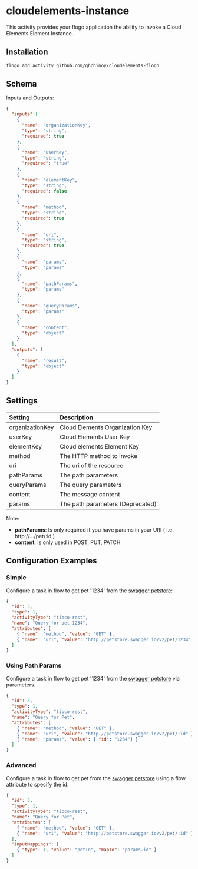 # cloudelements-instance
This activity provides your flogo application the ability to invoke a Cloud Elements Element Instance.


## Installation

```bash
flogo add activity github.com/ghchinoy/cloudelements-flogo
```

## Schema
Inputs and Outputs:

```json
{
  "inputs":[
    {
      "name": "organizationKey",
      "type": "string",
      "required": true
    },
    {
      "name": "userKey",
      "type": "string",
      "required": "true"
    },
    {
      "name": "elementKey",
      "type": "string",
      "required": false
    },
    {
      "name": "method",
      "type": "string",
      "required": true
    },
    {
      "name": "uri",
      "type": "string",
      "required": true
    },
    {
      "name": "params",
      "type": "params"
    },
    {
      "name": "pathParams",
      "type": "params"
    },
    {
      "name": "queryParams",
      "type": "params"
    },
    {
      "name": "content",
      "type": "object"
    }
  ],
  "outputs": [
    {
      "name": "result",
      "type": "object"
    }
  ]
}
```
## Settings
| Setting         | Description    |
|:----------------|:---------------|
| organizationKey | Cloud Elements Organization Key |
| userKey         | Cloud Elements User Key |
| elementKey      | Cloud elements Element Key |
| method          | The HTTP method to invoke |         
| uri             | The uri of the resource   |
| pathParams      | The path parameters |
| queryParams     | The query parameters |
| content         | The message content |
| params          | The path parameters (Deprecated) |
Note: 

* **pathParams**: Is only required if you have params in your URI ( i.e. http://.../pet/:id )
* **content**: Is only used in POST, PUT, PATCH

## Configuration Examples
### Simple
Configure a task in flow to get pet '1234' from the [swagger petstore](http://petstore.swagger.io):

```json
{
  "id": 3,
  "type": 1,
  "activityType": "tibco-rest",
  "name": "Query for pet 1234",
  "attributes": [
    { "name": "method", "value": "GET" },
    { "name": "uri", "value": "http://petstore.swagger.io/v2/pet/1234" }
  ]
}
```
### Using Path Params
Configure a task in flow to get pet '1234' from the [swagger petstore](http://petstore.swagger.io) via parameters.

```json
{
  "id": 3,
  "type": 1,
  "activityType": "tibco-rest",
  "name": "Query for Pet",
  "attributes": [
    { "name": "method", "value": "GET" },
    { "name": "uri", "value": "http://petstore.swagger.io/v2/pet/:id" },
    { "name": "params", "value": { "id": "1234"} }
  ]
}
```
### Advanced
Configure a task in flow to get pet from the [swagger petstore](http://petstore.swagger.io) using a flow attribute to specify the id.

```json
{
  "id": 3,
  "type": 1,
  "activityType": "tibco-rest",
  "name": "Query for Pet",
  "attributes": [
    { "name": "method", "value": "GET" },
    { "name": "uri", "value": "http://petstore.swagger.io/v2/pet/:id" },
  ],
  "inputMappings": [
    { "type": 1, "value": "petId", "mapTo": "params.id" }
  ]
}
```
